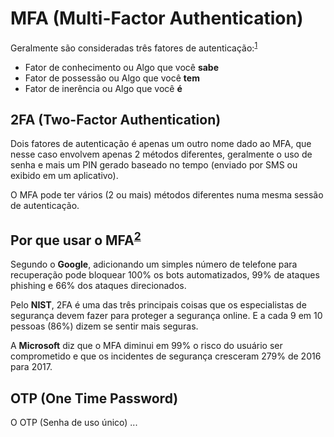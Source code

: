 # MFA (Multi-Factor Authentication)

Geralmente são consideradas três fatores de autenticação:<sup>[1]</sup>

* Fator de conhecimento ou Algo que você **sabe**
* Fator de possessão ou Algo que você **tem**
* Fator de inerência ou Algo que você **é**

## 2FA (Two-Factor Authentication)

Dois fatores de autenticação é apenas um outro nome dado ao MFA, que nesse caso envolvem apenas 2 métodos diferentes, geralmente o uso de senha e mais um PIN gerado baseado no tempo (enviado por SMS ou exibido em um aplicativo).

O MFA pode ter vários (2 ou mais) métodos diferentes numa mesma sessão de autenticação.

## Por que usar o MFA<sup>[2]</sup>

Segundo o **Google**, adicionando um simples número de telefone para recuperação pode bloquear 100% os bots automatizados, 99% de ataques phishing e 66% dos ataques direcionados.

Pelo **NIST**, 2FA é uma das três principais coisas que os especialistas de segurança devem fazer para proteger a segurança online. E a cada 9 em 10 pessoas (86%) dizem se sentir mais seguras.

A **Microsoft** diz que o MFA diminui em 99% o risco do usuário ser comprometido e que os incidentes de segurança cresceram 279% de 2016 para 2017.

## OTP (One Time Password)

O OTP (Senha de uso único) ...

[1]: https://ldapwiki.com/wiki/Authentication%20Factor
[2]: https://ldapwiki.com/wiki/Multi-Factor%20Authentication
